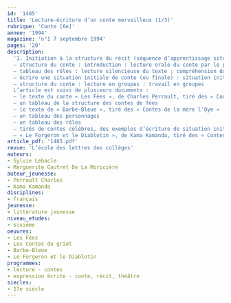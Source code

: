 ```yaml
---
id: '1485'
title: 'Lecture-écriture d’un conte merveilleux (1/3)'
rubrique: 'Conte [6e]'
annee: '1994'
magazine: 'n°1 7 septembre 1994'
pages: '20'
description: 
  '1. Initiation à la structure du récit (séquence d’apprentissage située en début d’année scolaire)
  – structure du conte : introduction : lecture orale du conte par le professeur ; représentations à propos du conte merveilleux ; compréhension du texte ; tableau de structure (lieux, temps, personnages, héros, action, etc.)
  – tableau des rôles : lecture silencieuse du texte ; compréhension du texte ; les personnages ; le héros ; l’épreuve ; les aides et les opposants ; situation finale
  – écrire une situation initiale de conte (ou finale) : situation initiale ; situation finale
  – structure du conte : lecture en groupes : travail en groupes
  L’article est suivi de plusieurs documents :
  – le texte du conte « Les Fées », de Charles Perrault, tiré des « Contes de la mère l’Oye »
  – un tableau de la structure des contes de fées
  – le texte de « Barbe-Bleue », tiré des « Contes de la mère l’Oye »
  – un tableau des personnages
  – un tableau des rôles
  – tirés de contes célèbres, des exemples d’écriture de situation initiale ou finale
  – « Le Forgeron et le Diablotin », de Kama Kamanda, tiré des « Contes du griot »'
article_pdf: '1485.pdf'
revue: 'L’école des lettres des collèges'
auteurs:
- Sylvie Lebacle
- Marguerite Gautret De La Moricière
auteur_jeunesse:
- Perrault Charles
- Kama Kamanda
disciplines:
- français
jeunesse:
- littérature jeunesse
niveau_etudes:
- sixième
oeuvres:
- Les Fées
- Les Contes du griot
- Barbe-Bleue
- Le Forgeron et le Diablotin
programmes:
- lecture - contes
- expression écrite - conte, récit, théâtre
siecles:
- 17e siècle
---
```

